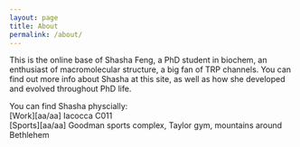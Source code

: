 ```yaml
---
layout: page
title: About
permalink: /about/
---
```


This is the online base of Shasha Feng, a PhD student in biochem, an enthusiast of macromolecular structure, a big fan of TRP channels. You can find out more info about Shasha at this site, as well as how she developed and evolved throughout PhD life.

You can find Shasha physcially:<br/>
[Work][aa/aa] Iacocca C011 <br/>
[Sports][aa/aa] Goodman sports complex, Taylor gym, mountains around Bethlehem

